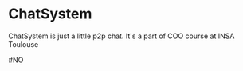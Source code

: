 # ChatSystem
ChatSystem is just a little p2p chat. It's a part of COO course at INSA Toulouse


#NO
